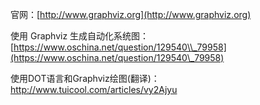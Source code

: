 官网：[http://www.graphviz.org](http://www.graphviz.org)

使用 Graphviz 生成自动化系统图：[https://www.oschina.net/question/129540\\_79958](https://www.oschina.net/question/129540\_79958)

使用DOT语言和Graphviz绘图\(翻译\)：http://www.tuicool.com/articles/vy2Ajyu


